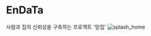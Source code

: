 # EnDaTa
사람과 집의 신뢰성을 구축하는 프로젝트 '믿집'
![splash_home](https://user-images.githubusercontent.com/48886490/66715692-36022900-ee01-11e9-99fb-c1005825ee33.png)
